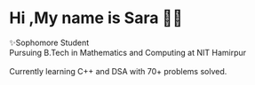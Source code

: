  # Hi ,My name is Sara 🙋‍♀️
  ✨Sophomore Student </br>
  Pursuing B.Tech in Mathematics and Computing at NIT Hamirpur</br>
  </br>
 Currently learning C++ and DSA with 70+ problems solved.
 


<!---
sara-1129/sara-1129 is a ✨ special ✨ repository because its `README.md` (this file) appears on your GitHub profile.
You can click the Preview link to take a look at your changes.
--->
